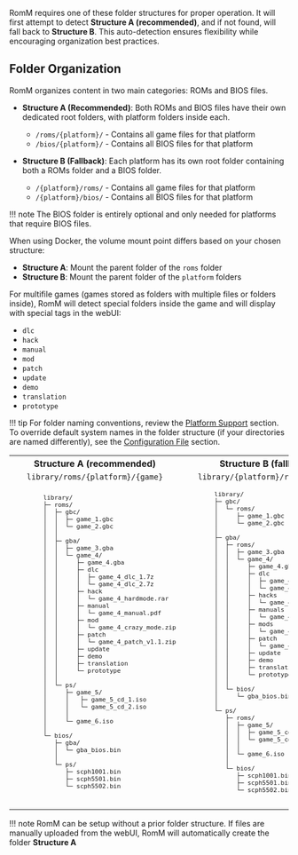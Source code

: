 <!-- trunk-ignore-all(prettier) -->
<!-- trunk-ignore-all(markdownlint/MD033) -->

RomM requires one of these folder structures for proper operation. It will first attempt to detect **Structure A (recommended)**, and if not found, will fall back to **Structure B**. This auto-detection ensures flexibility while encouraging organization best practices.

## Folder Organization

RomM organizes content in two main categories: ROMs and BIOS files.

- **Structure A (Recommended)**: Both ROMs and BIOS files have their own dedicated root folders, with platform folders inside each.

  - `/roms/{platform}/` - Contains all game files for that platform
  - `/bios/{platform}/` - Contains all BIOS files for that platform

- **Structure B (Fallback)**: Each platform has its own root folder containing both a ROMs folder and a BIOS folder.
  - `/{platform}/roms/` - Contains all game files for that platform
  - `/{platform}/bios/` - Contains all BIOS files for that platform

!!! note
    The BIOS folder is entirely optional and only needed for platforms that require BIOS files.

When using Docker, the volume mount point differs based on your chosen structure:

- **Structure A**: Mount the parent folder of the `roms` folder
- **Structure B**: Mount the parent folder of the `platform` folders

For multifile games (games stored as folders with multiple files or folders inside), RomM will detect special folders inside the game and will display with special tags in the webUI:

- `dlc`
- `hack`
- `manual`
- `mod`
- `patch`
- `update`
- `demo`
- `translation`
- `prototype`

!!! tip
    For folder naming conventions, review the [Platform Support](../../Platforms-and-Players/Supported-Platforms/) section. To override default system names in the folder structure (if your directories are named differently), see the [Configuration File](../../Configuration-File) section.

<table>
 <tr>
    <th style="text-align: center"><b>Structure A (recommended)</b></tthd>
    <th style="text-align: center"><b>Structure B (fallback)</b></th>
 </tr>
 <tr>
  <td style="text-align: center">
    <code>library/roms/{platform}/{game}</code>
  </td>
  <td style="text-align: center">
    <code>library/{platform}/roms/{game}</code>
  </td>
 </tr>
 <tr>
    <td>
      <pre style="font-size: 0.85em;">
        library/
        ├─ roms/
        │  ├─ gbc/
        │  │  ├─ game_1.gbc
        │  │  └─ game_2.gbc
        │  │
        │  ├─ gba/
        │  │  ├─ game_3.gba
        │  │  └─ game_4/
        │  │     ├─ game_4.gba
        │  │     ├─ dlc
        │  │     │  ├─ game_4_dlc_1.7z
        │  │     │  └─ game_4_dlc_2.7z
        │  │     ├─ hack
        │  │     │  └─ game_4_hardmode.rar
        │  │     ├─ manual
        │  │     │  └─ game_4_manual.pdf
        │  │     ├─ mod
        │  │     │  └─ game_4_crazy_mode.zip
        │  │     ├─ patch
        │  │     │  └─ game_4_patch_v1.1.zip
        │  │     ├─ update
        │  │     ├─ demo
        │  │     ├─ translation
        │  │     └─ prototype
        │  │
        │  └─ ps/
        │     ├─ game_5/
        │     │   ├─ game_5_cd_1.iso
        │     │   └─ game_5_cd_2.iso
        │     │
        │     └─ game_6.iso
        │
        └─ bios/
           ├─ gba/
           │  └─ gba_bios.bin
           │
           └─ ps/
              ├─ scph1001.bin
              ├─ scph5501.bin
              └─ scph5502.bin
      </pre>
    </td>
    <td>
      <pre style="font-size: 0.85em;">
        library/
        ├─ gbc/
        │  └─ roms/
        │     ├─ game_1.gbc
        │     └─ game_2.gbc
        │
        ├─ gba/
        │  ├─ roms/
        │  │  ├─ game_3.gba
        │  │  └─ game_4/
        │  │     ├─ game_4.gba
        │  │     ├─ dlc
        │  │     │  ├─ game_4_dlc_1.7z
        │  │     │  └─ game_4_dlc_2.7z
        │  │     ├─ hacks
        │  │     │  └─ game_4_hardmode.rar
        │  │     ├─ manuals
        │  │     │  └─ game_4_manual.pdf
        │  │     ├─ mods
        │  │     │  └─ game_4_crazy_mode.zip
        │  │     ├─ patch
        │  │     │  └─ game_4_patch_v1.1.zip
        │  │     ├─ update
        │  │     ├─ demo
        │  │     ├─ translation
        │  │     └─ prototype
        │  │
        │  └─ bios/
        │     └─ gba_bios.bin
        │
        └─ ps/
           ├─ roms/
           │  ├─ game_5/
           │  │  ├─ game_5_cd1.iso
           │  │  └─ game_5_cd2.iso
           │  │
           │  └─ game_6.iso
           │
           └─ bios/
              ├─ scph1001.bin
              ├─ scph5501.bin
              └─ scph5502.bin
      </pre>
    </td>
 </tr>
</table>

!!! note
    RomM can be setup without a prior folder structure. If files are manually uploaded from the webUI, RomM will automatically create the folder **Structure A**
